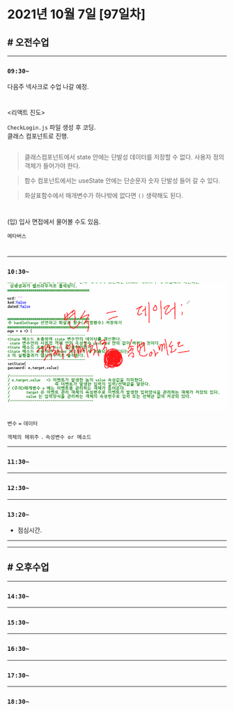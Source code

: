 # 2021년 10월 7일 [97일차]

## # 오전수업
----
### `09:30~`

다음주 넥사크로 수업 나갈 예정.  

#

<리액트 진도>      

`CheckLogin.js` 파일 생성 후 코딩.         
클래스 컴포넌트로 진행.    

```js

```
> 클래스컴포넌트에서 state 안에는 단발성 데이터를 저장할 수 없다. 사용자 정의 객체가 들어가야 한다.  

> 함수 컴포넌트에서는 useState 안에는 단순문자 숫자 단발성 들어 갈 수 있다.  

> 화살표함수에서 매개변수가 하나밖에 없다면 `()` 생략해도 된다.  

#

(입) 입사 면접에서 물어볼 수도 있음.     

`메타버스`      

#

----
### `10:30~`

![변수,메위주](https://github.com/SungWoo0315/study-repository/blob/main/image-save/20211007%201037_%EB%A9%94%EC%9C%84%EC%A3%BC_%EB%B3%80%EC%88%98_.png)  

`변수` `=` `데이터`

`객체의 메위주` `.` `속성변수 or 메소드` 







----
### `11:30~`








----
### `12:30~`








----
### `13:20~`

  - 점심시간.

---
---

## # 오후수업

---
### `14:30~`










---
### `15:30~`









----
### `16:30~`








----
### `17:30~`








----
### `18:30~`
